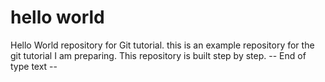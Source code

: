 ﻿# hello world
Hello World repository for Git tutorial. this is an example repository for the git tutorial I am preparing. 
This repository is built step by step.
-- End of type text --
